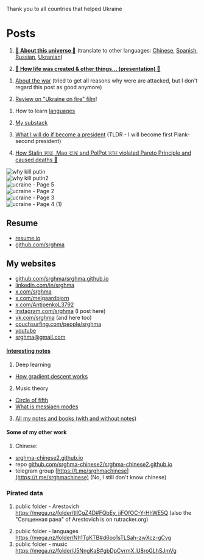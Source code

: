 Thank you to all countries that helped Ukraine

# Posts

1. [**🔴 About this universe 🔴**](https://srghma.github.io/universe) (translate to other languages: [Chinese](https://srghma-github-io.translate.goog/universe?_x_tr_sl=auto&_x_tr_tl=zh-CN&_x_tr_hl=en&_x_tr_pto=wapp), [Spanish](https://srghma-github-io.translate.goog/universe?_x_tr_sl=auto&_x_tr_tl=es&_x_tr_hl=en&_x_tr_pto=wapp), [Russian](https://srghma-github-io.translate.goog/universe?_x_tr_sl=auto&_x_tr_tl=ru&_x_tr_hl=en&_x_tr_pto=wapp), [Ukranian](https://srghma-github-io.translate.goog/universe?_x_tr_sl=auto&_x_tr_tl=uk&_x_tr_hl=en&_x_tr_pto=wapp))

1. [**🔴 How life was created & other things... (presentation) 🔴**](https://docs.google.com/presentation/d/1x1WXcqXbxWo-Nj3lzXgcSBTdmV-8Ohs9lGZDlfMI76g/edit?usp=sharing)

<!-- 1. [My marijuana 👎 and psylocybin 🤏 stories](https://srghma.github.io/psilocybin) -->

1. [About the war](https://srghma.github.io/war) (tried to get all reasons why were are attacked, but I don't regard this post as good anymore)

1. [Review on "Ukraine on fire" film](https://srghma.github.io/ukraine-on-fire)!

<!-- 1. [China](https://srghma.github.io/china) (preventing future war with Taiwan and America) -->

1. How to learn [languages](https://srghma.github.io/how-to-learn-languages)

1. [My substack](https://srghma.substack.com/)

1. [What I will do if become a president](https://github.com/pluralitybook/plurality/issues/963) (TLDR - I will become first Plank-second president)

1. [How Stalin 🇷🇺, Mao 🇨🇳 and PolPot 🇰🇭 violated Pareto Principle and caused deaths 🥀](https://x.com/srghma/status/1776112551476253154)

<!-- 1. [Как ты относишься к войне в 🇮🇶 Ираке?](https://x.com/srghma/status/1774665183803453521) -->

![why kill putin](https://github.com/srghma/srghma.github.io/assets/7573215/c2634c11-f4ed-4c4c-b25d-56f380bee9bd)
<br>
![why kill putin2](https://github.com/srghma/srghma.github.io/assets/7573215/95f37ce2-81be-4516-9af4-597d37c6a3a0)
<br>
![ucraine - Page 5](https://user-images.githubusercontent.com/7573215/235322655-b7d788fe-83f6-4a1b-9f4a-6579b3a23966.jpg)
<br>
![ucraine - Page 2](https://user-images.githubusercontent.com/7573215/235322714-59830b34-36af-4155-b8eb-d2f31579e88c.jpg)
<br>
![ucraine - Page 3](https://user-images.githubusercontent.com/7573215/235322653-b4fa2001-48ea-4b90-8759-7d89c4e1f3ed.jpg)
<br>
![ucraine - Page 4 (1)](https://user-images.githubusercontent.com/7573215/235322654-0ab64720-2e10-46c4-9a97-a098b9a9a9c4.jpg)

## Resume

- [resume.io](https://resume.io/r/gIIVYqKmf)
- [github.com/srghma](https://github.com/srghma)

## My websites

- [github.com/srghma/srghma.github.io](https://github.com/srghma/srghma.github.io)
- [linkedin.com/in/srghma](https://www.linkedin.com/in/srghma/)
- [x.com/srghma](https://x.com/srghma)
- [x.com/melgaardbjorn](https://x.com/melgaardbjorn)
- [x.com/AntipenkoL3792](https://x.com/AntipenkoL3792)
- [instagram.com/srghma](https://instagram.com/srghma) (I post here)
- [vk.com/srghma](https://vk.com/srghma) (and here too)
- [couchsurfing.com/people/srghma](https://www.couchsurfing.com/people/srghma)
- [youtube](https://m.youtube.com/channel/UCeXBynq0xehRgm5ECkr9p2A)
- [srghma@gmail.com](mailto:srghma@gmail.com)

#### [Interesting notes](https://drive.google.com/drive/folders/1EkWRETPBplNe1ghfBUIXoN5KZlnpmwkV)

1. Deep learning

- [How gradient descent works](https://drive.google.com/file/d/1M7VR9sffKMQjU_NeSNQuIhHPwQ0lsBGV/view?usp=drivesdk)

2. Music theory

- [Circle of fifth](https://drive.google.com/file/d/10Dd4BmWblvTQm0ZLn6iIU12_KKrlZgGI/view?usp=drivesdk)
- [What is messiaen modes](https://drive.google.com/file/d/1-pmol6c9A74kxw4_PEzEj-ruxO1GITaz/view?usp=drivesdk)

3. [All my notes and books (with and without notes)](https://drive.google.com/drive/folders/19N_sjpt1kCzW9cgJItEoZgfgm6YOOJtn)

#### Some of my other work

1. Chinese:

- [srghma-chinese2.github.io](https://srghma-chinese2.github.io)
- repo [github.com/srghma-chinese2/srghma-chinese2.github.io](https://github.com/srghma-chinese2/srghma-chinese2.github.io)
- telegram group [https://t.me/srghmachinese](https://t.me/srghmachinese) (No, I still don't know chinese)

### Pirated data

1. public folder - Arestovich https://mega.nz/folder/tllCgZ4D#FQbEy_jjFOfOC-YrHhWE5Q (also the "Священная рана" of Arestovich is on rutracker.org)
<!--
<table><tr><td>

Арестович cказав (в одному відео) що йому пофіг якщо хтось викладе приватні відео в інтернет

1. можливо, вони коштують так багато бо цей ризик вже вбудований в ціну
2. менше грошей дістанеться виродкам з росії

Завантажено з https://s1.sliwbl.com/, https://datafan.club/

<hr>

Я проголосую за Арестовича ("Я зроблю з України Сінгапур але із мінімальною кількістю законів") якщо Зеленський не буде брати участь в наступних президенських виборах (дати можливість закінчити "Держава в смартфоні"? може він нарешті посадить Порошенко до вязниці?)

Але, Арестович у лекції "Священна рана" сказав: "Чому бог дозволяє маленьким дівчинкам померати від раку? тому що дівчинка хоче страждань, щоб перейти на новий 'рівень розвитку людини' в наступному житті". Таким чином можна аргументувати будь-яку підлість, сказати що 'вороги хотіли болю'.

Не кажучи про те, що Ціль життя - зменшення болю, розвиток науки, подолати смерть, з'єднати мізки усіх людей в одну живу істоту використовуючи технологію Neurolink (як у книзі Nexus), припинити вбивати тварин, робити їжу з повітря, ніколи не працювати, а просто насолоджуватись всесвітом (спорт, футбол, единоборства та прослуховування музики не приближують нас до цього)

Які зміни я хочу в Україні:

1. голосування за лідера країни через мобільний додаток, голосування, яке неможливо підробити, тому що усі дані зберігаються у блокчейн.
2. Condorcet голосування засноване на рейтингу.
3. парламентська система замість президентської (лідера можна вибрати в будь-який час ЗАМІСТЬ 1 раз на 4 роки; ідея з книги "inadequate equilibria").
4. безкоштовний нейрофідбек для всіх ув'язнених, щоб відновити їхній мозок. Тюрма повинна бути схожою на безкоштовний готель, як у Фінляндії. Безкоштовна роздача героїну як у Португалії, машина з лікарями та психологами їздить по місту та колить героїн бажаючим. Легалізація наркотиків (?), але заборона продажу зброї (у нерозвинутих країнах легалізація зброї зменшує кількість правопорушень, у розвинутих - збільшує?)
5. жителі міста можуть залишати пропозиції мерам міста і стежити за виконанням завдань через мобільний додаток схожий на trello.

</td><td>

Arestovych said (in one video) that he doesn't care if someone posts private videos on the Internet

1. maybe they cost so much because this risk is already built into the price
2. less money will go to the bastards from Russia

Downloaded from https://s1.sliwbl.com/, https://datafan.club/

<hr>

I will vote for Arestovych ("I will make Singapore out of Ukraine, but with a minimum number of laws") if Zelensky does not run in the next presidential election (to give him the opportunity to finish the "State in a Smartphone"? maybe he will finally put Poroshenko in jail?)

But, Arestovych in his lecture "The Sacred Wound" said: "Why does God allow little girls to die of cancer? Because the girl wants to suffer in order to move to a new 'level of human development' in the next life." This way you can justify any meanness, say that 'enemies wanted pain'.

Not to mention the fact that the purpose of life is to reduce pain, develop science, overcome death, connect the brains of all people into one living being using Neurolink technology (as in the book Nexus), stop killing animals, make food out of thin air, never work, and just enjoy the universe (sports, football, martial arts, and listening to music do not bring us closer to this).

What changes do I want to see in Ukraine?

1. voting for the leader of the country through a mobile application, voting that cannot be faked because all data is stored in the blockchain.
2. Condorcet voting based on the rating.
3. a parliamentary system instead of a presidential system (the leader can be elected at any time INSTEAD of once every 4 years; an idea from the book "inadequate equilibrium").
4. free neurofeedback for all prisoners to restore their brains. Prison should be like a free hotel, like in Finland. Free distribution of heroin like in Portugal, a car with doctors and psychologists driving around the city and giving heroin to those who want it. Legalization of drugs (?), but a ban on the sale of weapons (in undeveloped countries, the legalization of weapons reduces the number of offenses, in developed countries - increases?)
5. city residents can leave suggestions to city mayors and monitor the implementation of tasks through a mobile application similar to Trello.

</td></tr></table>

-->

2. public folder - languages https://mega.nz/folder/Nh1TgKTB#d6oo1sTLSah-zwXcz-gCvg
3. public folder - music https://mega.nz/folder/J5NngKaB#gbDpCvrmX_U8roGLhSJmVg
